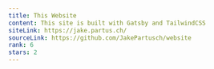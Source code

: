 ```yaml
---
title: This Website
content: This site is built with Gatsby and TailwindCSS
siteLink: https://jake.partus.ch/
sourceLink: https://github.com/JakePartusch/website
rank: 6
stars: 2
---
```

